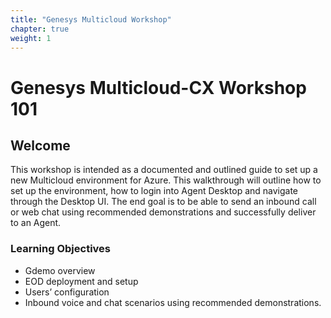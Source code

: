 ```yaml
---
title: "Genesys Multicloud Workshop"
chapter: true
weight: 1
---
```


# Genesys Multicloud-CX Workshop 101

## Welcome

This workshop is intended as a documented and outlined guide to set up a new Multicloud environment for Azure. This walkthrough will outline how to set up the environment, how to login into Agent Desktop and navigate through the Desktop UI. The end goal is to be able to send an inbound call or web chat using recommended demonstrations and successfully deliver to an Agent. 

### Learning Objectives
-	Gdemo overview
-	EOD deployment and setup
-	Users’ configuration
-	Inbound voice and chat scenarios using recommended demonstrations.




